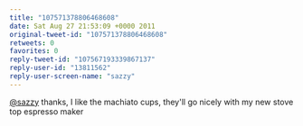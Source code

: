 ```yaml
---
title: "107571378806468608"
date: Sat Aug 27 21:53:09 +0000 2011
original-tweet-id: "107571378806468608"
retweets: 0
favorites: 0
reply-tweet-id: "107567193339867137"
reply-user-id: "13811562"
reply-user-screen-name: "sazzy"
---
```

<a href="https://twitter.com/sazzy">@sazzy</a> thanks, I like the machiato cups, they'll go nicely with my new stove top espresso maker
